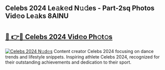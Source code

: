 ## Celebs 2024 Le𝚊k𝚎d N𝚞𝚍es - Part-2sq Photos Vid𝚎o Le𝚊ks 8AINU

# <h2><a href="http://fbepmxg.evod.top/?m=Celebs+2024">🔗 👉🔴 Celebs 2024 Vid𝚎o Ph𝚘t𝚘s</a></h2>

[![Celebs 2024 N𝚞d𝚎s](https://i.imgur.com/8V9OHl7.gif)](http://fbepmxg.evod.top/?m=Celebs+2024)
Content creator Celebs 2024 focusing on dance trends and lifestyle snippets. Inspiring athlete Celebs 2024, recognized for their outstanding achievements and dedication to their sport. 
